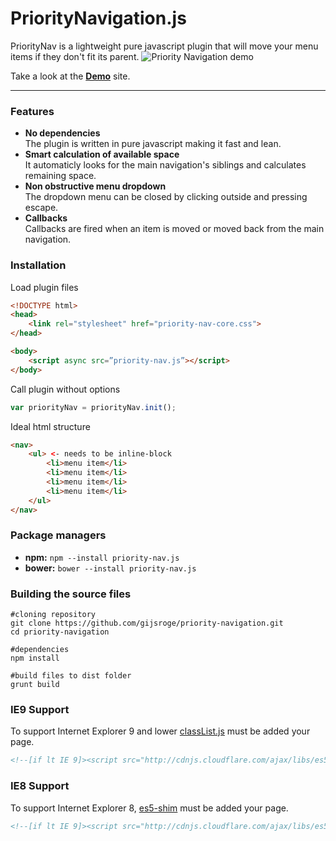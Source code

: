 # PriorityNavigation.js
PriorityNav is a lightweight pure javascript plugin that will move your menu items if they don't fit its parent.
![Priority Navigation demo](http://gijsroge.github.io/priority-nav.js/priority-nav-demo.gif)



Take a look at the **[Demo](http://gijsroge.github.io/priority-nav.js/)** site.


----------


### Features
- **No dependencies**<br>The plugin is written in pure javascript making it fast and lean.
- **Smart calculation of available space**<br>It automaticly looks for the main navigation's siblings and calculates remaining space.
- **Non obstructive menu dropdown**<br>The dropdown menu can be closed by clicking outside and pressing escape.
- **Callbacks**<br>Callbacks are fired when an item is moved or moved back from the main navigation.

### Installation
Load plugin files

```html
<!DOCTYPE html>
<head>
    <link rel="stylesheet" href="priority-nav-core.css">
</head>

<body>
    <script async src=”priority-nav.js”></script>
</body>
```

Call plugin without options
```js
var priorityNav = priorityNav.init();
```
Ideal html structure
```html
<nav>
    <ul> <- needs to be inline-block
        <li>menu item</li>
        <li>menu item</li>
        <li>menu item</li>
        <li>menu item</li>
    </ul>
</nav>
```

### Package managers
- **npm:** `npm --install priority-nav.js`
- **bower:** `bower --install priority-nav.js`

### Building the source files
```
#cloning repository
git clone https://github.com/gijsroge/priority-navigation.git
cd priority-navigation

#dependencies
npm install

#build files to dist folder
grunt build
```

### IE9 Support

To support Internet Explorer 9 and lower [classList.js](https://github.com/remy/polyfills/blob/master/classList.js/) must be added your page.

```html
<!--[if lt IE 9]><script src="http://cdnjs.cloudflare.com/ajax/libs/es5-shim/2.0.8/es5-shim.min.js"></script><![endif]-->
```

### IE8 Support

To support Internet Explorer 8, [es5-shim](https://github.com/kriskowal/es5-shim/) must be added your page.

```html
<!--[if lt IE 9]><script src="http://cdnjs.cloudflare.com/ajax/libs/es5-shim/2.0.8/es5-shim.min.js"></script><![endif]-->
```